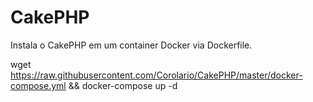 # CakePHP
Instala o CakePHP em um container Docker via Dockerfile.

wget https://raw.githubusercontent.com/Corolario/CakePHP/master/docker-compose.yml && docker-compose up -d
